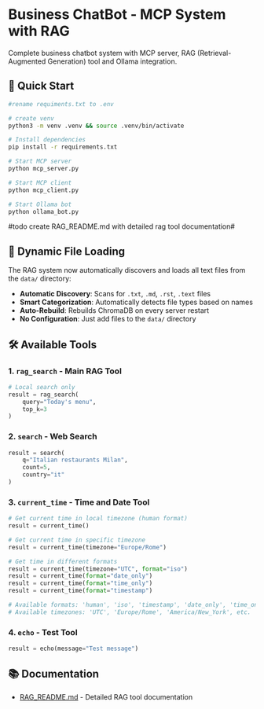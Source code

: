 
# Business ChatBot - MCP System with RAG

Complete business chatbot system with MCP server, RAG (Retrieval-Augmented Generation) tool and Ollama integration.

## 🚀 Quick Start

```bash
#rename requiments.txt to .env

# create venv
python3 -m venv .venv && source .venv/bin/activate

# Install dependencies
pip install -r requirements.txt

# Start MCP server 
python mcp_server.py

# Start MCP client 
python mcp_client.py

# Start Ollama bot 
python ollama_bot.py
```
#todo create RAG_README.md with detailed rag tool documentation#
## 🔄 Dynamic File Loading

The RAG system now automatically discovers and loads all text files from the `data/` directory:

- **Automatic Discovery**: Scans for `.txt`, `.md`, `.rst`, `.text` files
- **Smart Categorization**: Automatically detects file types based on names
- **Auto-Rebuild**: Rebuilds ChromaDB on every server restart
- **No Configuration**: Just add files to the `data/` directory

## 🛠️ Available Tools

### 1. `rag_search` - Main RAG Tool
```python
# Local search only
result = rag_search(
    query="Today's menu",
    top_k=3
)
```

### 2. `search` - Web Search
```python
result = search(
    q="Italian restaurants Milan",
    count=5,
    country="it"
)
```

### 3. `current_time` - Time and Date Tool
```python
# Get current time in local timezone (human format)
result = current_time()

# Get current time in specific timezone
result = current_time(timezone="Europe/Rome")

# Get time in different formats
result = current_time(timezone="UTC", format="iso")
result = current_time(format="date_only")
result = current_time(format="time_only")
result = current_time(format="timestamp")

# Available formats: 'human', 'iso', 'timestamp', 'date_only', 'time_only'
# Available timezones: 'UTC', 'Europe/Rome', 'America/New_York', etc.
```

### 4. `echo` - Test Tool
```python
result = echo(message="Test message")
```

## 📚 Documentation

- [RAG_README.md](RAG_README.md) - Detailed RAG tool documentation
